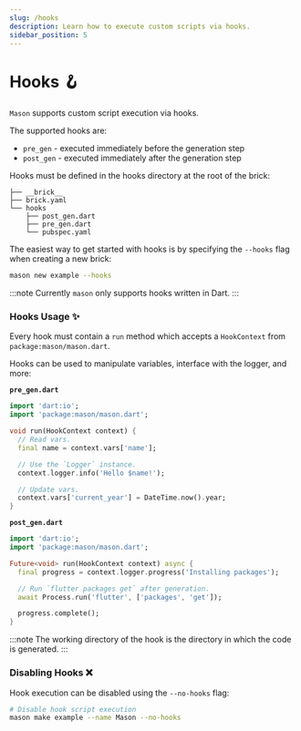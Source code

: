 ```yaml
---
slug: /hooks
description: Learn how to execute custom scripts via hooks.
sidebar_position: 5
---
```


# Hooks 🪝

`Mason` supports custom script execution via hooks.

The supported hooks are:

- `pre_gen` - executed immediately before the generation step
- `post_gen` - executed immediately after the generation step

Hooks must be defined in the hooks directory at the root of the brick:

```
├── __brick__
├── brick.yaml
└── hooks
    ├── post_gen.dart
    ├── pre_gen.dart
    └── pubspec.yaml
```

The easiest way to get started with hooks is by specifying the `--hooks` flag when creating a new brick:

```bash
mason new example --hooks
```

:::note
Currently `mason` only supports hooks written in Dart.
:::

### Hooks Usage ✨

Every hook must contain a `run` method which accepts a `HookContext` from `package:mason/mason.dart`.

Hooks can be used to manipulate variables, interface with the logger, and more:

**`pre_gen.dart`**

```dart
import 'dart:io';
import 'package:mason/mason.dart';

void run(HookContext context) {
  // Read vars.
  final name = context.vars['name'];

  // Use the `Logger` instance.
  context.logger.info('Hello $name!');

  // Update vars.
  context.vars['current_year'] = DateTime.now().year;
}
```

**`post_gen.dart`**

```dart
import 'dart:io';
import 'package:mason/mason.dart';

Future<void> run(HookContext context) async {
  final progress = context.logger.progress('Installing packages');

  // Run `flutter packages get` after generation.
  await Process.run('flutter', ['packages', 'get']);

  progress.complete();
}
```

:::note
The working directory of the hook is the directory in which the code is generated.
:::

### Disabling Hooks ❌

Hook execution can be disabled using the `--no-hooks` flag:

```bash
# Disable hook script execution
mason make example --name Mason --no-hooks
```

